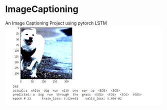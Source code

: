 # ImageCaptioning
An Image Captioning Project using pytorch LSTM
![my Result](https://github.com/GadirajuSanjayvarma/ImageCaptioning/blob/main/Screenshot%20(9).png)
